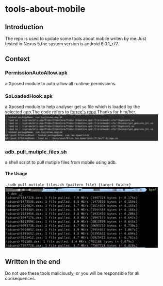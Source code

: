 # tools-about-mobile
## Introduction
The repo is used to update some tools about mobile writen by me.Just tested in Nexus 5,the system version is android 6.0.1_r77.
## Context
### PermissionAutoAllow.apk
a Xposed module to auto-allow all runtime permissions.
### SoLoadedHook.apk
a Xposed module to help analyser get `so` file which is loaded by the selected app.The code refers to [forree's repo](https://github.com/fooree/fooXposed/tree/master/Foox_1stx).Thanks for him/her.
![](./imgs/so_load.jpg)
### adb_pull_mutiple_files.sh
a shell script to pull mutiple files from mobile using adb.
#### The Usage
`./adb_pull_mutiple_files.sh {pattern_file} {target_folder}`
![](./imgs/usage_of_adb_pull.jpg)

## Written in the end
Do not use these tools maliciously, or you will be responsible for all consequences.
